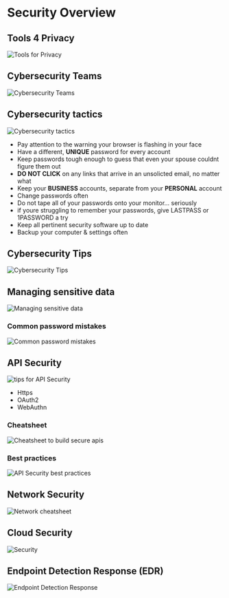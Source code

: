# Security Overview

## Tools 4 Privacy

![Tools for Privacy](https://i.pinimg.com/564x/61/ce/e6/61cee6b356c9d301334060d94df94dd9.jpg)

## Cybersecurity Teams

![Cybersecurity Teams](https://i.pinimg.com/originals/40/e8/f0/40e8f08dd4c97cd15f46b56fd04f824e.jpg)


## Cybersecurity tactics

![Cybersecurity tactics](https://i.pinimg.com/originals/4e/2e/15/4e2e15f5ae98e9233ffcf0643b481e0c.jpg)
- Pay attention to the warning your browser is flashing in your face
- Have a different, **UNIQUE** password for every account
- Keep passwords tough enough to guess that even your spouse couldnt figure them out
- **DO NOT CLICK** on any links that arrive in an unsolicted email, no matter what
- Keep your **BUSINESS** accounts, separate from your **PERSONAL** account
- Change passwords often
- Do not tape all of your passwords onto your monitor... seriously
- if youre struggling to remember your passwords, give LASTPASS or 1PASSWORD a try
- Keep all pertinent security software up to date
- Backup your computer & settings often

## Cybersecurity Tips

![Cybersecurity Tips](https://i.pinimg.com/564x/2d/5c/d3/2d5cd30c08738f48cd3dbb4f73c72253.jpg)

## Managing sensitive data

![Managing sensitive data](https://i.pinimg.com/originals/35/4f/59/354f5939e12e98b63a2336dbcbce7dfc.jpg)

### Common password mistakes

![Common password mistakes](https://i.pinimg.com/564x/ca/60/8d/ca608de601e223a34e3b72b89abeb401.jpg)

## API Security

![tips for API Security](https://i.pinimg.com/originals/75/a1/51/75a15159883faffc4c46d229837ef40b.png)
- Https 
- OAuth2
- WebAuthn

### Cheatsheet

![Cheatsheet to build secure apis](https://i.pinimg.com/736x/e5/c4/9d/e5c49d04b098affa6f81900dceb674bd.jpg)

### Best practices
![API Security best practices](https://i.pinimg.com/originals/ae/16/d3/ae16d3c804c4d1e8f034ad659d208b45.jpg)

## Network Security 

![Network cheatsheet](https://i.pinimg.com/564x/50/b3/32/50b3328372a1b9e448c88546b29e8a95.jpg)

## Cloud Security 

![Security](https://i.pinimg.com/originals/10/3c/bd/103cbdaffe08c9786dc15925b7558bfd.gif)


## Endpoint Detection Response (EDR)

![Endpoint Detection Response](https://i.pinimg.com/originals/47/1a/d0/471ad0a8a6d419633cfa67345231d224.jpg)